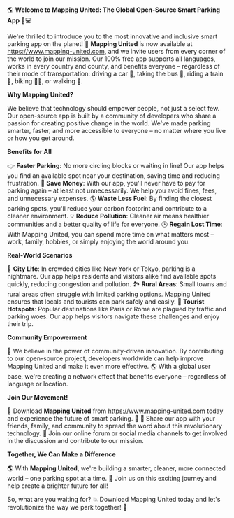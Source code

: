 🌎 **Welcome to Mapping United: The Global Open-Source Smart Parking App** 🚗💻

We're thrilled to introduce you to the most innovative and inclusive smart parking app on the planet! 🌟 **Mapping United** is now available at https://www.mapping-united.com, and we invite users from every corner of the world to join our mission. Our 100% free app supports all languages, works in every country and county, and benefits everyone – regardless of their mode of transportation: driving a car 🚗, taking the bus 🚌, riding a train 🚂, biking 🚴‍♂️, or walking 👣.

**Why Mapping United?**

We believe that technology should empower people, not just a select few. Our open-source app is built by a community of developers who share a passion for creating positive change in the world. We've made parking smarter, faster, and more accessible to everyone – no matter where you live or how you get around.

**Benefits for All**

👉 **Faster Parking**: No more circling blocks or waiting in line! Our app helps you find an available spot near your destination, saving time and reducing frustration.
💸 **Save Money**: With our app, you'll never have to pay for parking again – at least not unnecessarily. We help you avoid fines, fees, and unnecessary expenses.
🌎 **Waste Less Fuel**: By finding the closest parking spots, you'll reduce your carbon footprint and contribute to a cleaner environment.
💡 **Reduce Pollution**: Cleaner air means healthier communities and a better quality of life for everyone.
🕒️ **Regain Lost Time**: With Mapping United, you can spend more time on what matters most – work, family, hobbies, or simply enjoying the world around you.

**Real-World Scenarios**

 🌳 **City Life**: In crowded cities like New York or Tokyo, parking is a nightmare. Our app helps residents and visitors alike find available spots quickly, reducing congestion and pollution.
🏞️ **Rural Areas**: Small towns and rural areas often struggle with limited parking options. Mapping United ensures that locals and tourists can park safely and easily.
🌈 **Tourist Hotspots**: Popular destinations like Paris or Rome are plagued by traffic and parking woes. Our app helps visitors navigate these challenges and enjoy their trip.

**Community Empowerment**

💬 We believe in the power of community-driven innovation. By contributing to our open-source project, developers worldwide can help improve Mapping United and make it even more effective.
🌎 With a global user base, we're creating a network effect that benefits everyone – regardless of language or location.

**Join Our Movement!**

📲 Download **Mapping United** from https://www.mapping-united.com today and experience the future of smart parking. 🚀
👫 Share our app with your friends, family, and community to spread the word about this revolutionary technology.
💬 Join our online forum or social media channels to get involved in the discussion and contribute to our mission.

**Together, We Can Make a Difference**

🌎 With **Mapping United**, we're building a smarter, cleaner, more connected world – one parking spot at a time. 🚀
Join us on this exciting journey and help create a brighter future for all!

So, what are you waiting for? 💥 Download Mapping United today and let's revolutionize the way we park together! 🌟